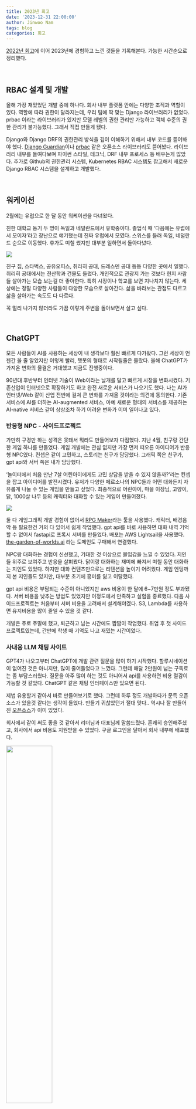 ```yaml
---
title: 2023년 회고
date: '2023-12-31 22:00:00'
author: Jinwoo Nam
tags: blog
categories: 회고
---
```


[2022년 회고](https://devnjw.github.io/retrospect/2022/)에 이어 2023년에 경험하고 느낀 것들을 기록해본다. 가능한 시간순으로 정리했다.

<br>

## RBAC 설계 및 개발

올해 가장 재밌었던 개발 중에 하나다. 회사 내부 플랫폼 안에는 다양한 조직과 역할이 있다. 역할에 따라 권한이 달라지는데, 우리 팀에 딱 맞는 Django 라이브러리가 없었다. prbac 이라는 라이브러리가 있지만 모델 레벨의 권한 관리만 가능하고 객체 수준의 권한 관리가 불가능했다. 그래서 직접 만들게 됐다.

Django와 Django DRF의 권한관리 방식을 깊이 이해하기 위해서 내부 코드를 뜯어봐야 했다. [Django Guardian](https://github.com/django-guardian/django-guardian)이나 [prbac](https://github.com/dimagi/django-prbac) 같은 오픈소스 라이브러리도 뜯어봤다. 라이브러리 내부를 들여다보며 파이썬 스타일, 테크닉, DRF 내부 프로세스 등 배우는게 많았다. 추가로 Github의 권한관리 시스템, Kubernetes RBAC 시스템도 참고해서 새로운 Django RBAC 시스템을 설계하고 개발했다.

<br>

## 워케이션

2월에는 유럽으로 한 달 동안 워케이션을 다녀왔다.

친한 대학교 동기 두 명이 독일과 네덜란드에서 유학중이다. 졸업식 때 ‘다음에는 유럽에서 모이자’라고 장난으로 얘기했는데 진짜 유럽에서 모였다. 스위스를 들러 독일, 네덜란드 순으로 이동했다. 휴가도 며칠 썼지만 대부분 일하면서 돌아다녔다.

<img src="europe.png"><br>

친구 집, 스타벅스, 공유오피스, 취리히 공대, 드레스덴 공대 등등 다양한 곳에서 일했다. 취리히 공대에서는 전산학과 건물도 들렀다. 개인적으로 관광지 가는 것보다 현지 사람들 살아가는 모습 보는걸 더 좋아한다. 특히 시장이나 학교를 보면 지나치지 않는다. 세상에는 정말 다양한 사람들이 다양한 모습으로 살아간다. 삶을 바라보는 관점도 다르고 삶을 살아가는 속도도 다 다르다.

꼭 멀리 나가지 않더라도 가끔 이렇게 주변을 돌아보면서 살고 싶다.

<br>

## ChatGPT

모든 사람들이 AI를 사용하는 세상이 내 생각보다 훨씬 빠르게 다가왔다. 그런 세상이 언젠간 올 줄 알았지만 이렇게 빨리, 챗봇의 형태로 시작될줄은 몰랐다. 올해 ChatGPT가 가져온 변화의 물결은 거대했고 지금도 진행중이다.

90년대 후반부터 인터넷 기술이 Web이라는 날개를 달고 빠르게 시장을 변화시켰다. 기존산업이 인터넷으로 확장하기도 하고 완전 새로운 서비스가 나오기도 했다. 나는 AI가 인터넷/Web 같이 산업 전반에 걸쳐 큰 변화를 가져올 것이라는 의견에 동의한다. 기존 서비스에 AI를 더하는 AI-augmented 서비스, 아예 새로운 형태의 서비스를 제공하는 AI-native 서비스 같이 상상조차 하기 어려운 변화가 이미 일어나고 있다.

### 반응형 NPC - 사이드프로젝트

가만히 구경만 하는 성격은 못돼서 뭐라도 만들어보자 다짐했다. 지난 4월, 친구랑 간단한 게임 하나를 만들었다. 게임 개발에는 관심 없지만 가장 먼저 떠오른 아이디어가 반응형 NPC였다. 컨셉은 같이 고민하고, 스토리는 친구가 담당했다. 그래픽 쪽은 친구가, gpt api와 서버 쪽은 내가 담당했다.

‘놀이터에서 처음 만난 7살 어린아이에게도 고민 상담을 받을 수 있지 않을까?’라는 컨셉을 잡고 아이디어를 발전시켰다. 유저가 다양한 페르소나의 NPC들과 어떤 대화든지 자유롭게 나눌 수 있는 게임을 만들고 싶었다. 최종적으로 어린아이, 마을 이장님, 고양이, 닭, 1000살 나무 등의 캐릭터와 대화할 수 있는 게임이 만들어졌다.

<img src="npc.png">

둘 다 게임그래픽 개발 경험이 없어서 [RPG Maker](https://en.wikipedia.org/wiki/RPG_Maker)라는 툴을 사용했다. 캐릭터, 배경음악 등 필요한건 거의 다 있어서 쉽게 작업했다. gpt api를 바로 사용하면 대화 내역 기억할 수 없어서 fastapi로 프록시 서버를 만들었다. 배포는 AWS Lightsail을 사용했다. [the-garden-of-worlds.ai](http://the-garden-of-worlds.ai) 라는 도메인도 구매해서 연결했다.

NPC랑 대화하는 경험이 신선했고, 기대한 것 이상으로 몰입감을 느낄 수 있었다. 지인들 위주로 보여주고 반응을 살펴봤다. 닭이랑 대화하는 재미에 빠져서 며칠 동안 대화하는 지인도 있었다. 하지만 대화 컨텐츠만으로는 리텐션을 높이기 어려웠다. 게임 엔딩까지 본 지인들도 있지만, 대부분 초기에 흥미를 잃고 이탈했다.

gpt api 비용은 부담되는 수준이 아니었지만 aws 비용이 한 달에 6~7만원 정도 부과됐다. 서버 비용을 낮추는 방법도 있었지만 이정도에서 만족하고 실험을 종료했다. 다음 사이드프로젝트는 처음부터 서버 비용을 고려해서 설계해야겠다. S3, Lambda를 사용하면 유지비용을 많이 줄일 수 있을 것 같다.

개발은 주로 주말에 했고, 퇴근하고 남는 시간에도 짬짬이 작업했다. 취업 후 첫 사이드프로젝트였는데, 간만에 학생 때 기억도 나고 재밌는 시간이었다.

### 사내용 LLM 채팅 사이트

GPT4가 나오고부터 ChatGPT에 개발 관련 질문을 많이 하기 시작했다. 할루시네이션이 없어진 것은 아니지만, 많이 줄어들었다고 느꼈다. 그런데 매달 2만원이 넘는 구독료는 좀 부담스러웠다. 질문을 아주 많이 하는 것도 아니어서 api를 사용하면 비용 절감이 가능할 것 같았다. ChatGPT 같은 채팅 인터페이스만 있으면 된다.

제법 유용할거 같아서 바로 만들어보기로 했다. 그런데 하루 정도 개발하다가 문득 오픈소스가 있을것 같다는 생각이 들었다. 만들기 귀찮았던거 절대 맞다.. 역시나 잘 만들어진 [오픈소스](https://github.com/mckaywrigley/chatbot-ui)가 이미 있었다.

회사에서 같이 써도 좋을 것 같아서 리더님과 대표님께 말씀드렸다. 흔쾌히 승인해주셨고, 회사에서 api 비용도 지원받을 수 있었다. 구글 로그인을 달아서 회사 내부에 배포했다.

<img src="chatin.png" width="50%">

오픈 직후 사내 10% 정도의 직원분들이 매일 사용해주셨다. 그 후 요청이 있어서 Bard, AutoGPT 등의 모델도 추가했다. 프론트엔드 개발자 한 분이 합류하셔서 같이 function call 기능을 이용한 플러그인 인터페이스도 개발했다. 최근에는 회사 자체 LLM Solar도 추가되었고, 사용률이 20%까지 올라왔다. 현재는 LLM Demo 페이지로 역할이 확장되어서 다른 팀에 오너십을 넘겨드렸다.

회사에 도움이 되는 도구를 직접 제안하고 구축해서 좋은 반응까지 얻어서 뿌듯했다.

<br>

## 해커톤 멘토링

7월에는 모교에서 열린 AI 서비스 개발 [해커톤](https://hguhackathon.com/)에 멘토로 참여했다. 처음에는 멘토링을 하기에는 경력이 짧다고 생각해서 망설였다. 하지만 AI 서비스가 주제라면 나눌 수 있는 이야기가 있을 것 같아서 참여했다. 대학생 해커톤 특유의 산뜻한 에너지를 얻어 가고 싶은 마음도 있었다.

<img src="hackathon.png">

해커톤 참가팀들은 푸드, 헬스, 교육 등 다양한 분야의 문제에 접근했다. 재밌는 아이디어가 많았다. 내가 요즘 관심 갖고 있는 미디어 중독 문제를 해결하려는 팀도 있었다. 해결 방법도 기발해서 같이 개발하고 싶다는 생각까지 들었다.

활용하는 AI가 GPT로 쏠리진 않을까 하는 걱정도 있었는데 기우였다. LLM 말고도 OCR, Vision, 추천시스템 등 다양한 모델이 사용되었다. 물론 해커톤 특성상 프로토타입 개발이 목표이고, 주로 api가 사용되기 때문에 웬만하면 모델을 직접 만들진 않는다.

주로 개발 관련된 질문이 많았다. 디버깅 관련 질문은 직접 해봐야 알 수 있어서 답변하지 못한 것도 있었다. 해커톤에서는 개발 완성도도 중요하지만 프로토타입 수준에서 어떻게 더 발전시킬지 계획을 세우는 것도 중요하다. MLOps 경험을 바탕으로 프로덕션 레벨의 서비스를 만들기 위해 고려할 것들을 조언 드릴 수 있었다.

마지막으로 진로 관련된 대화도 나눴다. 학생 때 고민했던 것들을 떠올리며 조언을 드리긴 했지만, 사실 지금도 1년 뒤에 뭘 하고 있을지 상상이 안 된다 하하. 겸손한 마음으로 성실히 살자.

<br>

## 팀 이동

7월에는 팀을 이동했다. 사내용 AI 학습 플랫폼을 만드는 팀에서 외부용 경진대회 플랫폼을 만드는 팀으로 이동했다. 외부 사용자들을 만날 수 있어서 기대됐다. 12월까지 레거시 코드를 걷어내고 유지보수하기 좋게 리팩토링하는 작업이 팀의 주요 목표였다.

### AWS CDK, CodePipeline

팀 이동 후 가장 먼저 했던 것은 개발 환경을 개선하는 작업이다. 초기에 개발 환경을 잘 구축해둬야 운영에 힘을 덜 들이고, 더 중요한 작업에 집중할 수 있다.

초기 설계부터 주도적으로 참여하며 많이 배울 수 있는 경험이었다. 바쁜 일정이었지만 리더님과 계속 리뷰 주고받으며 코드 퀄리티는 타협하지 않으려고 노력했다.

인프라 관리를 위해 AWS CDK를 도입했다. 다른 IaC 툴도 많지만, 회사에 아마존에서 오신 시니어 개발자분들이 있어서 자연스럽게 CDK를 사용했다. 실제로 도움을 많이 받았다. 자원을 하나씩 이동해서 지금은 모든 AWS 자원을 코드로 관리하고 있다.

AWS CodePipeline을 이용해서 배포 자동화 환경도 구축했다. Github Actions도 사용했는데, 코드 테스트와 스타일 체크 정도에 활용한다. 기회가 되면 우리 팀의 배포 시스템에 대해 따로 자세히 정리해보면 좋을 것 같다.

### 레거시 코드 리팩토링

경진대회 플랫폼은 회사에서 가장 오래전에 만들어진 제품이다. 지금까지는 이 플랫폼을 전담하는 팀이 없었는데 유지보수가 점점 어려워져서 이번에 전담팀이 만들어졌다.

세월의 흔적과 그동안의 긴박함이 느껴지는 코드였다. 하나의 함수나 클래스가 너무 많은 역할을 담당하고 있었고 의존관계가 엉켜있었다. 작은 기능 하나를 수정하려고 해도 신경 써야 하는 부분이 너무 많았다.

DRF스럽게 api를 추상화하고 view에 몰려 있던 서비스 로직을 적절히 serializer, model로 분산했다. ‘Fat models, skinny views' 스타일로 변경했다. 10초가 넘게 걸리는 api도 있었는데, join 순서를 변경해서 1초 이하로 줄이는 작업도 진행했다. 어드민 페이지 기능을 강화해서 운영 부담을 줄였다.

프론트 단에서는 먼저 불필요한 기능들을 쳐내고 최소한의 기능만 남겼다. 재사용할 함수들을 따로 분리하고, 함수 하나가 너무 많은 역할을 하지 않도록 분리했다. api 호출 시점을 늦춰서 로딩 시간과 서버 부하도 개선했다.

클린한 코드의 중요성을 몸소 깨달을 수 있는 경험이었다. 아직 개선할 부분도 많이 남아 있다. 리팩토링에 끝은 없는 것 같다. 시간이 지나면 엔트로피가 증가하고, 내 방이 더러워지는 것처럼, 모든 코드는 주기적으로 리팩토링이 필요한 것 같다.

<br>

## 블로그

블로그를 다시 시작했다.

지난 2년 동안 배운 것도 많지만 휘발되는 것도 많았다. 그리고 요즘 숏폼 컨텐츠를 많이 소비하면서 점점 정보처리능력이 떨어진다고 느낀다. 따로 시간을 내서 읽고 쓰는 노력을 하지 않으면 바보가 될 것만 같다. 앞으로 새롭게 배운 것들이나 서평 같은 것들을 종종 적어보려고 한다.

새로운 마음으로 블로그도 새로 만들었다. 블로그를 다시 시작한 더 자세한 이유는 [첫 번째 글](https://devnjw.github.io/why-i-started-blog-again/)에 적어뒀다.

<br>

## 커리어 고민

### 둥글둥글한 개발자

취업한 게 엊그제 같은데 벌써 2년이라는 시간이 지났다. 감사하게도 짧은 시간 동안 다양한 경험을 했다. 개발자라는 1차 전직은 무사히 시작한 것 같다. 요즘은 다음 스텝을 어떻게 해야할지 고민 중이다. 계속해서 풀스택으로 두루두루 역량을 쌓아갈지, 아니면 백엔드나 MLOps로 방향을 정하고 뾰족한 역량을 키워야 할지 고민된다.

취업 전에도 그랬고 지금도 그렇고 나는 엔드유저랑 가깝게 일하는게 재밌는 것 같다. 그렇지만 AI가 얼마나 강력한 도구인지 알기 때문에 AI와도 가깝게 지내고 싶다. 계속 둘 다 가깝게 지낼 수 있을까

### 1인 개발자

최근에는 1인 개발자의 시대가 시작됐다는 생각을 많이 한다. 개발은 점점 쉬워지고 있고 클라우드 서비스도 계속 발전하고 있다. 개발자가 기획 능력을 갖춘다면 혼자서도 좋은 프로덕트를 만들고 유지보수 할 수 있을 것 같다. 실제로 그런 [사례](https://maily.so/josh)들이 많이 나오고 있다.

1인 개발이 아니더라도 기획 능력(문제 정의 능력, 주인 의식)은 중요한 것 같다. 점점 더 빠르게 변화하는 시장에서 수동적인 조직원만 있는 조직은 쉽게 도태된다. 조직원 모두가 능동적으로 사고해야 기민한 조직이 되어 시장에서 살아남을 수 있다.

<br>

## 2023 잔디 리포트

<img src="jandi.png">

<br>

## 2024 목표 (1월 중 업데이트 예정)
- 


```toc
```
